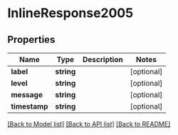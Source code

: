 # InlineResponse2005

## Properties
Name | Type | Description | Notes
------------ | ------------- | ------------- | -------------
**label** | **string** |  | [optional] 
**level** | **string** |  | [optional] 
**message** | **string** |  | [optional] 
**timestamp** | **string** |  | [optional] 

[[Back to Model list]](../../README.md#documentation-for-models) [[Back to API list]](../../README.md#documentation-for-api-endpoints) [[Back to README]](../../README.md)

